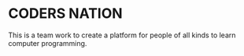 # CODERS NATION

This is a team work to create a platform for people of all kinds to learn computer programming.

